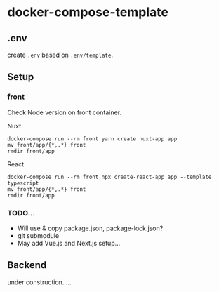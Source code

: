 # docker-compose-template

## .env

create `.env` based on `.env/template`.

## Setup

### front

Check Node version on front container.

Nuxt

```
docker-compose run --rm front yarn create nuxt-app app
mv front/app/{*,.*} front
rmdir front/app
```

React

```
docker-compose run --rm front npx create-react-app app --template typescript
mv front/app/{*,.*} front
rmdir front/app
```

### TODO...

- Will use & copy package.json, package-lock.json?
- git submodule
- May add Vue.js and Next.js setup...

## Backend

under construction.....
